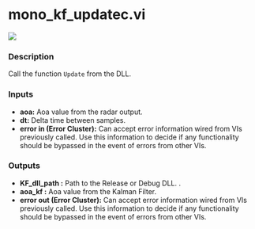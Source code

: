 # mono_kf_updatec.vi
<p class="img_container">
<img class="lg_img" src="https://github.com/monoDriveIO/documentation/raw/master/WikiPhotos/LV_client/shared_libraries/mono__kf__updatec.png" 
  />
</p>

### Description 
Call the function `Update` from the DLL.

### Inputs
- **aoa:** Aoa value from the radar output.
- **dt:** Delta time between samples.
- **error in (Error Cluster):** Can accept error information wired from VIs previously called. Use this information to decide if any functionality should be bypassed in the event of errors from other VIs.


### Outputs
- **KF_dll_path :** Path to the Release or Debug DLL. .
- **aoa_kf :** Aoa value from the Kalman Filter.
- **error out (Error Cluster):** Can accept error information wired from VIs previously called. Use this information to decide if any functionality should be bypassed in the event of errors from other VIs.

<p>&nbsp;</p>